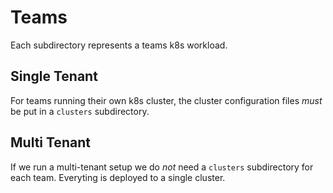 # Teams

Each subdirectory represents a teams k8s workload.

## Single Tenant

For teams running their own k8s cluster, the cluster configuration files _must_
be put in a `clusters` subdirectory.

## Multi Tenant

If we run a multi-tenant setup we do _not_ need a `clusters` subdirectory for each team.
Everyting is deployed to a single cluster.
